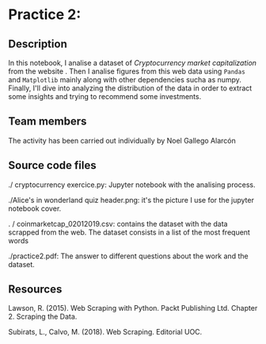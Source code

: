 # Practice 2:

## Description
<p>In this notebook, I analise a dataset of <em>Cryptocurrency market capitalization</em> from the website <a href="https://coinmarketcap.com/es/"></a>. Then I analise figures from this web data using <code>Pandas</code> and <code>Matplotlib</code> mainly along with other dependencies sucha as numpy. Finally, I'll dive into analyzing the distribution of the data in order to extract some insights and trying to recommend some investments. </p>

## Team members
The activity has been carried out individually by Noel Gallego Alarcón

## Source code files
./ cryptocurrency exercice.py: Jupyter notebook with the analising process.

./Alice's in wonderland quiz header.png: it's the picture I use for the jupyter notebook cover.

. / coinmarketcap_02012019.csv: contains the dataset with the data scrapped from the web. The dataset consists in a list of the most frequent words

./practice2.pdf: The answer to different questions about the work and the dataset.

## Resources
Lawson, R. (2015). Web Scraping with Python. Packt Publishing Ltd. Chapter 2. Scraping the Data.

Subirats, L., Calvo, M. (2018). Web Scraping. Editorial UOC.
      
      

      
